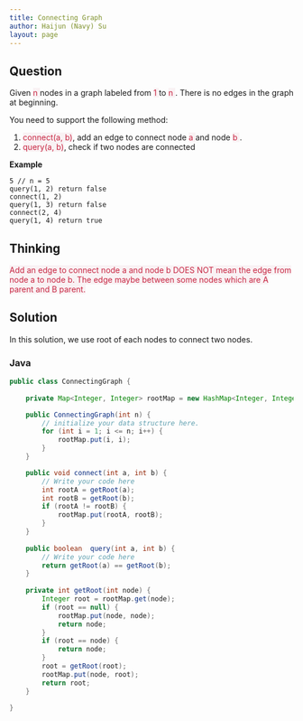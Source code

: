 ```yaml
---
title: Connecting Graph
author: Haijun (Navy) Su
layout: page
---
```

## Question
Given <font style="color: #C72541; background: #F9F2F4;">n </font> nodes in a graph labeled from <font style="color: #C72541; background: #F9F2F4;">1 </font>to <font style="color: #C72541; background: #F9F2F4;">n </font>. There is no edges in the graph at beginning.

You need to support the following method:
 1) <font style="color: #C72541; background: #F9F2F4;">connect(a, b)</font>, add an edge to connect node <font style="color: #C72541; background: #F9F2F4;">a </font>and node <font style="color: #C72541; background: #F9F2F4;">b </font>. 
 2) <font style="color: #C72541; background: #F9F2F4;">query(a, b)</font>, check if two nodes are connected

**Example**
~~~
5 // n = 5
query(1, 2) return false
connect(1, 2)
query(1, 3) return false
connect(2, 4)
query(1, 4) return true
~~~

## Thinking
<font style="color: #C72541; background: #F9F2F4;">Add an edge to connect node a and node b DOES NOT mean the edge from node a to node b. The edge maybe between some nodes which are A parent and B parent.</font>

## Solution
In this solution, we use root of each nodes to connect two nodes.

### Java
~~~ java
public class ConnectingGraph { 
    
    private Map<Integer, Integer> rootMap = new HashMap<Integer, Integer>();

    public ConnectingGraph(int n) {
        // initialize your data structure here.
        for (int i = 1; i <= n; i++) {
            rootMap.put(i, i);
        }
    }

    public void connect(int a, int b) {
        // Write your code here
        int rootA = getRoot(a);
        int rootB = getRoot(b);
        if (rootA != rootB) {
            rootMap.put(rootA, rootB);
        }
    }
        
    public boolean  query(int a, int b) {
        // Write your code here
        return getRoot(a) == getRoot(b);
    }
    
    private int getRoot(int node) {
        Integer root = rootMap.get(node);
        if (root == null) {
            rootMap.put(node, node);
            return node;
        }
        if (root == node) {
            return node;
        }
        root = getRoot(root);
        rootMap.put(node, root);
        return root;
    }
    
}
~~~
